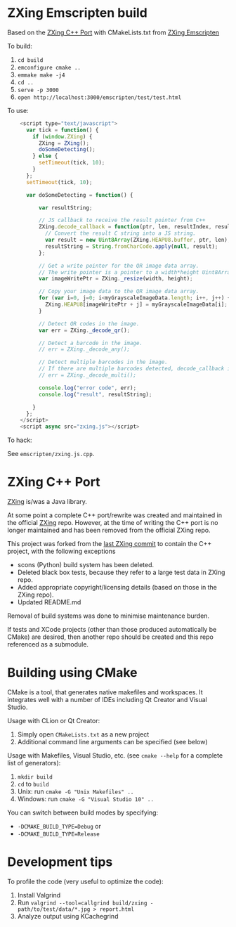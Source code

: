 # ZXing Emscripten build

Based on the [ZXing C++ Port](https://github.com/glassechidna/zxing-cpp) with CMakeLists.txt from [ZXing Emscripten](https://github.com/fta2012/zxing-emscripten)

To build:

  1. `cd build`
  2. `emconfigure cmake ..`
  3. `emmake make -j4`
  4. `cd ..`
  5. `serve -p 3000`
  6. `open http://localhost:3000/emscripten/test/test.html`

To use:

``` javascript
    <script type="text/javascript">
      var tick = function() {
        if (window.ZXing) {
          ZXing = ZXing();
          doSomeDetecting();
        } else {
          setTimeout(tick, 10);
        }
      };
      setTimeout(tick, 10);

      var doSomeDetecting = function() {

          var resultString;

          // JS callback to receive the result pointer from C++
          ZXing.decode_callback = function(ptr, len, resultIndex, resultCount) {
            // Convert the result C string into a JS string.
            var result = new Uint8Array(ZXing.HEAPU8.buffer, ptr, len);
            resultString = String.fromCharCode.apply(null, result);
          };

          // Get a write pointer for the QR image data array.
          // The write pointer is a pointer to a width*height Uint8Array of grayscale values.
          var imageWritePtr = ZXing._resize(width, height);

          // Copy your image data to the QR image data array.
          for (var i=0, j=0; i<myGrayscaleImageData.length; i++, j++) {
            ZXing.HEAPU8[imageWritePtr + j] = myGrayscaleImageData[i];
          }

          // Detect QR codes in the image.
          var err = ZXing._decode_qr();

          // Detect a barcode in the image.
          // err = ZXing._decode_any();

          // Detect multiple barcodes in the image.
          // If there are multiple barcodes detected, decode_callback is called with each.
          // err = ZXing._decode_multi();

          console.log("error code", err);
          console.log("result", resultString);

        }
      };
    </script>
    <script async src="zxing.js"></script>
```

To hack: 

  See `emscripten/zxing.js.cpp`. 

# ZXing C++ Port

[ZXing](https://github.com/zxing/zxing) is/was a Java library.

At some point a complete C++ port/rewrite was created and maintained in the official [ZXing](https://github.com/zxing/zxing) repo. However, at the time of writing the C++ port is no longer maintained and has been removed from the official ZXing repo.

This project was forked from the [last ZXing commit](https://github.com/zxing/zxing/commit/00f6340) to contain the C++ project, with the following exceptions

 * scons (Python) build system has been deleted.
 * Deleted black box tests, because they refer to a large test data in ZXing repo.
 * Added appropriate copyright/licensing details (based on those in the ZXing repo).
 * Updated README.md

Removal of build systems was done to minimise maintenance burden.

If tests and XCode projects (other than those produced automatically be CMake) are desired, then another repo should be created and this repo referenced as a submodule. 

# Building using CMake

CMake is a tool, that generates native makefiles and workspaces. It integrates well with a number of IDEs including Qt Creator and Visual Studio.

Usage with CLion or Qt Creator:

  1. Simply open `CMakeLists.txt` as a new project
  2. Additional command line arguments can be specified (see below)

Usage with Makefiles, Visual Studio, etc. (see `cmake --help` for a complete list of generators):

  1. `mkdir build`
  2. `cd` to `build`
  3. Unix: run `cmake -G "Unix Makefiles" ..`
  3. Windows: run `cmake -G "Visual Studio 10" ..`
  
You can switch between build modes by specifying:

  - `-DCMAKE_BUILD_TYPE=Debug` or
  - `-DCMAKE_BUILD_TYPE=Release`

# Development tips

To profile the code (very useful to optimize the code):

  1. Install Valgrind
  2. Run `valgrind --tool=callgrind build/zxing - path/to/test/data/*.jpg > report.html`
  3. Analyze output using KCachegrind
